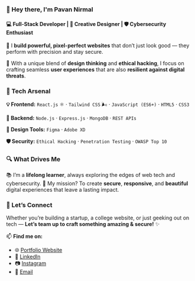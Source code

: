 

### 👋 Hey there, I'm **Pavan Nirmal**

#### 💻 Full-Stack Developer | 🎨 Creative Designer | 🛡️ Cybersecurity Enthusiast



🚀 I **build powerful, pixel-perfect websites** that don’t just look good — they perform with precision and stay secure.

🔐 With a unique blend of **design thinking** and **ethical hacking**, I focus on crafting seamless **user experiences** that are also **resilient against digital threats**.



### 🧰 Tech Arsenal

**💡 Frontend:**
`React.js` ⚛️ · `Tailwind CSS` 🌬️ · `JavaScript (ES6+)` · `HTML5` · `CSS3`

**🧠 Backend:**
`Node.js` · `Express.js` · `MongoDB` · `REST APIs`

**🎨 Design Tools:**
`Figma` · `Adobe XD`

**🛡️ Security:**
`Ethical Hacking` · `Penetration Testing` · `OWASP Top 10`



### 🔍 What Drives Me

📚 I’m a **lifelong learner**, always exploring the edges of web tech and cybersecurity.
🎯 My mission? To create **secure**, **responsive**, and **beautiful** digital experiences that leave a lasting impact.



### 🤝 Let’s Connect

Whether you’re building a startup, a college website, or just geeking out on tech —
**Let’s team up to craft something amazing & secure!** ✨

📫 **Find me on:**

* 🌐 [Portfolio Website](#)
* 💼 [LinkedIn](https://in.linkedin.com/in/pavan-nirmal-700552101)
* 📷 [Instagram](https://instagram.com/pavan__nirmal)
* 📧 [Email](mailto:pavannirmal07@gmail.com)
